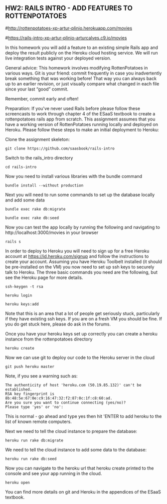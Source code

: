 HW2: RAILS INTRO - ADD FEATURES TO ROTTENPOTATOES
---------
#http://rottenpotatoes-xp-artur-plinio.herokuapp.com/movies

#https://rails-intro-xp-artur-plinio-arturcalves.c9.io/movies

In this homework you will add a feature to an existing simple Rails app and deploy the result publicly on the Heroku cloud hosting service. We will run live integration tests against your deployed version.

General advice:  This homework involves modifying RottenPotatoes in various ways. Git is your friend: commit frequently in case you inadvertently break something that was working before! That way you can always back up to an earlier revision, or just visually compare what changed in each file since your last “good” commit.

Remember, commit early and often!

Preparation: If you've never used Rails before please follow these screencasts to work through chapter 4 of the ESaaS textbook to create a rottenpotatoes rails app from scratch.  This assignment assumes that you have a working version of RottenPotatoes running locally and deployed on Heroku. Please follow these steps to make an initial deployment to Heroku:

Clone the assignment skeleton:

    git clone https://github.com/saasbook/rails-intro

Switch to the rails_intro directory

    cd rails-intro

Now you need to install various libraries with the bundle command

    bundle install --without production

Next you will need to run some commands to set up the database locally and add some data

    bundle exec rake db:migrate

    bundle exec rake db:seed

Now you can test the app locally by running the following and navigating to http://localhost:3000/movies in your browser

    rails s

In order to deploy to Heroku you will need to sign up for a free Heroku account at https://id.heroku.com/signup and follow the instructions to create your account. Assuming you have Heroku Toolbelt installed (it should be pre-installed on the VM) you now need to set up ssh keys to securely talk to Heroku.  The three basic commands you need are the following, but see the Heroku page for more details.

    ssh-keygen -t rsa

    heroku login

    heroku keys:add

Note that this is an area that a lot of people get seriously stuck, particularly if they have existing ssh keys.  If you are on a fresh VM you should be fine.  If you do get stuck here, please do ask in the forums.

Once you have your heroku keys set up correctly you can create a heroku instance from the rottenpotatoes directory

    heroku create

Now we can use git to deploy our code to the Heroku server in the cloud

    git push heroku master

Note, if you see a warning such as:

    The authenticity of host 'heroku.com (50.19.85.132)' can't be established.
    RSA key fingerprint is 8b:48:5e:67:0e:c9:16:47:32:f2:87:0c:1f:c8:60:ad.
    Are you sure you want to continue connecting (yes/no)? 
    Please type 'yes' or 'no':

This is normal - go ahead and type yes then hit 'ENTER to add heroku to the list of known remote computers.

Next we need to tell the cloud instance to prepare the database:

    heroku run rake db:migrate

We need to tell the cloud instance to add some data to the database:

    heroku run rake db:seed

Now you can navigate to the heroku url that heroku create printed to the console and see your app running in the cloud.

    heroku open

You can find more details on git and Heroku in the appendices of the ESaaS textbook.
